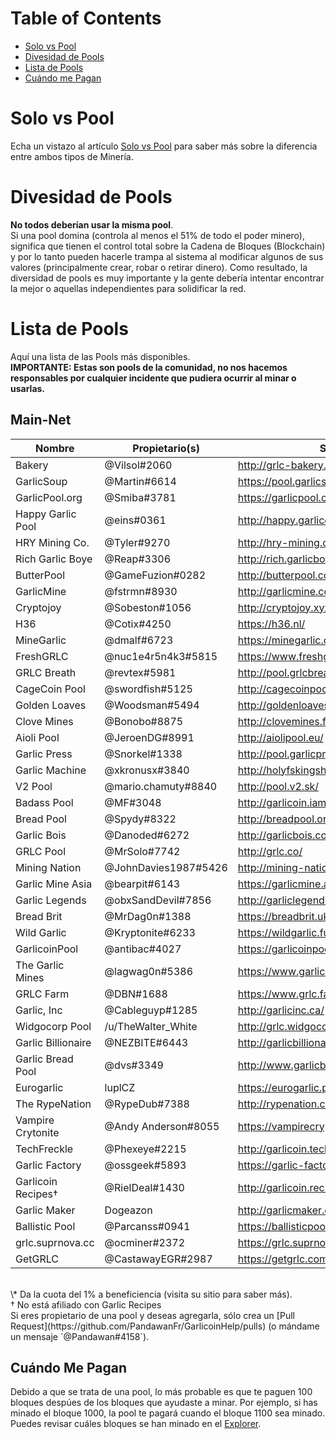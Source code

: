 # Table of Contents
- [Solo vs Pool](#solo-vs-pool)
- [Divesidad de Pools](#diversidad-de-pools)
- [Lista de Pools](#lista-de-pools)
- [Cuándo me Pagan](#cuándo-me-pagan)

# Solo vs Pool
Echa un vistazo al artículo [Solo vs Pool](how-to-mine.html#solo-vs-pool) para saber más sobre la diferencia entre ambos tipos de Minería.

# Divesidad de Pools
**No todos deberían usar la misma pool**.  
Si una pool domina (controla al menos el 51% de todo el poder minero), significa que tienen el control total sobre la Cadena de Bloques (Blockchain) y por lo tanto pueden hacerle trampa al sistema al modificar algunos de sus valores (principalmente crear, robar o retirar dinero). Como resultado, la diversidad de pools es muy importante y la gente debería intentar encontrar la mejor o aquellas independientes para solidificar la red.

# Lista de Pools
Aquí una lista de las Pools más disponibles.  
**IMPORTANTE: Estas son pools de la comunidad, no nos hacemos responsables por cualquier incidente que pudiera ocurrir al minar o usarlas.**

## Main-Net
| Nombre             | Propietario(s)       | Sitio                                   | Cuota    | Dirección                                         |
|--------------------|----------------------|-----------------------------------------|----------|---------------------------------------------------|
| Bakery             | @Vilsol#2060         | http://grlc-bakery.fun/                 | 1%       | stratum+tcp://pool.grlc-bakery.fun:3333           |
| GarlicSoup         | @Martin#6614         | https://pool.garlicsoup.xyz             | 1%**\*** | stratum+tcp://us.pool.garlicsoup.xyz:3333         |
| GarlicPool.org     | @Smiba#3781          | https://garlicpool.org                  | 1%       | stratum+tcp://stratum.garlicpool.org:3333         |
| Happy Garlic Pool  | @eins#0361           | http://happy.garlicoin.fun              | 0.5%     | stratum+tcp://happy.garlicoin.fun:3210            |
| HRY Mining Co.     | @Tyler#9270          | http://hry-mining.co/                   | 0.5%     | stratum+tcp://hry-mining.co:3032                  |
| Rich Garlic Boye   | @Reap#3306           | http://rich.garlicboye.com/             | 1%       | stratum+tcp://rich.garlicboye.com:3333            |
| ButterPool         | @GameFuzion#0282     | http://butterpool.com/                  | 0.75%    | stratum+tcp://butterpool.com:3032                 |
| GarlicMine         | @fstrmn#8930         | http://garlicmine.com                   | 0.42%    | stratum+tcp://garlicmine.com:3333                 |
| Cryptojoy          | @Sobeston#1056       | http://cryptojoy.xyz                    | 0.5%     | stratum+tcp://pool.cryptojoy.xyz:3333             |
| H36                | @Cotix#4250          | https://h36.nl/                         | 0%       | stratum+tcp://h36.nl:3333                         |
| MineGarlic         | @dmalf#6723          | https://minegarlic.com/                 | 1%       | stratum+tcp://pool.minegarlic.com:3032            |
| FreshGRLC          | @nuc1e4r5n4k3#5815   | https://www.freshgarlicblocks.net/      | 0%       | stratum+tcp://freshgarlicblocks.net:3032          |
| GRLC Breath        | @revtex#5981         | http://pool.grlcbreath.com/             | 0.5%     | stratum+tcp://pool.grlcbreath.com:3032            |
| CageCoin Pool      | @swordfish#5125      | http://cagecoinpool.com                 | 1%       | stratum+tcp://cagecoinpool.com:3334               |
| Golden Loaves      | @Woodsman#5494       | http://goldenloaves.xyz/                | 0.5%     | stratum+tcp://goldenloaves.xyz:3333               |
| Clove Mines        | @Bonobo#8875         | http://clovemines.fun/                  | 0.05%    | stratum+tcp://clovemines.fun:3333                 |
| Aioli Pool         | @JeroenDG#8991       | http://aiolipool.eu/                    | 0.5%     | stratum+tcp://mine.aiolipool.eu:3333              |
| Garlic Press       | @Snorkel#1338        | http://pool.garlicpress.eu/             | 0%       | stratum+tcp://pool.garlicpress.eu:3333            |
| Garlic Machine     | @xkronusx#3840       | http://holyfskingshtareyouserious.com/  | 0.5%     | stratum+tcp://garlicmachine.redirectme.net:3032   |
| V2 Pool            | @mario.chamuty#8840  | http://pool.v2.sk/                      | 0.5%     | stratum+tcp://pool.v2.sk:3433                     |
| Badass Pool        | @MF#3048             | http://garlicoin.iambadass.com/         | 0.69%    | stratum+tcp://garlicoin.iambadass.com:3333        |
| Bread Pool         | @Spydy#8322          | http://breadpool.org/                   | 0%       | stratum+tcp://breadpool.org:3333                  |
| Garlic Bois        | @Danoded#6272        | http://garlicbois.com/                  | 0.25%    | stratum+tcp://garlicbois.com:3333                 |
| GRLC Pool          | @MrSolo#7742         | http://grlc.co/                         | 0%       | stratum+tcp://grlc.co:3032                        |
| Mining Nation      | @JohnDavies1987#5426 | http://mining-nation.ml/                | 0.5%     | stratum+tcp://mining-nation.ml:4008               |
| Garlic Mine Asia   | @bearpit#6143        | https://garlicmine.asia/                | 0.5%     | stratum+tcp://pool.garlicmine.asia:3333           |
| Garlic Legends     | @obxSandDevil#7856   | http://garliclegends.xyz/               | 0.20%    | stratum+tcp://garliclegends.ml:3333               |
| Bread Brit         | @MrDag0n#1388        | https://breadbrit.uk/                   | 0.33%    | stratum+tcp://pool.breadbrit.uk:3333              |
| Wild Garlic        | @Kryptonite#6233     | https://wildgarlic.fun/                 | 0%       | stratum+tcp://eu.wildgarlic.fun:3333              |
| GarlicoinPool      | @antibac#4027        | https://garlicoinpool.com/              | 0.5%     | stratum+tcp://garlicoinpool.com:3333              |
| The Garlic Mines   | @lagwag0n#5386       | https://www.garlicmines.com/            | 1%       | stratum+tcp://garlicmines.com:3333                |
| GRLC Farm          | @DBN#1688            | https://www.grlc.farm                   | 0.5%     | stratum+tcp://grlc.farm:3333                      |
| Garlic, Inc        | @Cableguyp#1285      | http://garlicinc.ca/                    | 0.75%    | stratum+tcp:/garlicinc.ca:3333                    |
| Widgocorp Pool     | /u/TheWalter_White   | http://grlc.widgocorp.com               | 0%       | stratum+tcp://stratum.grlc.widgocorp.com:3333     |
| Garlic Billionaire | @NEZBITE#6443        | http://garlicbillionaire.com/           | 3%**\*** | stratum+tcp://garlicbillionaire.com:3032          |
| Garlic Bread Pool  | @dvs#3349            | http://www.garlicbread.xyz/             | 1%**\*** | stratum+tcp://stratum.garlicbread.xyz:3032        |
| Eurogarlic         | luplCZ               | https://eurogarlic.pw/                  | 0.8%     | stratum+tcp://mine.eurogarlic.pw:3333             |
| The RypeNation     | @RypeDub#7388        | http://rypenation.club/                 | 1%       | stratum+tcp://pool.rypenation.club:3333           |
| Vampire Crytonite  | @Andy Anderson#8055  | https://vampirecryptonite.allgamer.net/ | 0.25%    | stratum+tcp://vampirecryptonite.allgamer.net:3333 |
| TechFreckle        | @Phexeye#2215        | http://garlicoin.techfreckle.com/       | 1%       | stratum+tcp://garlicoin.techfreckle.com:3333      |
| Garlic Factory     | @ossgeek#5893        | https://garlic-factory.fun/             | 0.42%    | stratum+tcp://pool.garlic-factory.fun:3333        |
| Garlicoin Recipes† | @RielDeal#1430       | http://garlicoin.recipes/               | 1%       | stratum+tcp://garlicoin.recipes:3032              |
| Garlic Maker       | Dogeazon             | http://garlicmaker.com/                 | 1%       | stratum+tcp://159.89.153.59:3256                  |
| Ballistic Pool     | @Parcanss#0941       | https://ballisticpool.net/              | 0.4%     | stratum+tcp://ballisticpool.net:3333              |
| grlc.suprnova.cc   | @ocminer#2372        | https://grlc.suprnova.cc/               | 1%       | stratum+tcp://grlc.suprnova.cc:8600               |
| GetGRLC            | @CastawayEGR#2987    | https://getgrlc.com/                    | 0.1%     | stratum+tcp://us.getgrlc.com:3005                 |  

<br>
\* Da la cuota del 1% a beneficiencia (visita su sitio para saber más).  
<br>
† No está afiliado con Garlic Recipes
<br>
Si eres propietario de una pool y deseas agregarla, sólo crea un [Pull Request](https://github.com/PandawanFr/GarlicoinHelp/pulls) (o mándame un mensaje `@Pandawan#4158`).

## Cuándo Me Pagan
Debido a que se trata de una pool, lo más probable es que te paguen 100 bloques despúes de los bloques que ayudaste a minar.
Por ejemplo, si has minado el bloque 1000, la pool te pagará cuando el bloque 1100 sea minado.
Puedes revisar cuáles bloques se han minado en el [Explorer](http://explorer.garlicoin.io/).
